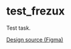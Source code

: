 # test_frezux

Test task.

[Design source (Figma)](https://www.figma.com/file/m62tdxJ26oG1VR7n8VY8pC/BIND-TEST?node-id=0%3A1)